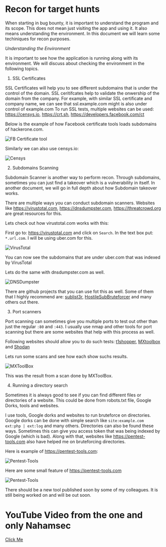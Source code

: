 # Recon for target hunts

When starting in bug bounty, it is important to understand the program and its scope. This does not mean just visiting the app and using it. It also means understanding the environment. In this document we will learn some techiniques for recon purposes. 

*Understanding the Environment*

It is important to see how the application is running along with its environment. We will discuss about checking the environment in the following topics. 

1) SSL Certificates

SSL Certificates will help you to see different subdomains that is under the control of the domain. SSL ceritifcates help to validate the onwership of the domain from the company. For example, with similar SSL certificate and company name, we can see that ssl.example.com might is also under control of example.com 
To run SSL tests, multiple websites can be used: https://censys.io, https://crt.sh, https://developers.facebook.com/ct

Below is the example of how Facebook certificate tools loads subdomains of hackerone.com. 

![FB Certificate tool](http://i.imgur.com/PnZVBag.png "Facebook Certificate tool")

Similarly we can also use censys.io: 

![Censys](http://i.imgur.com/91xC8rW.png "Censys")

2) Subdomains Scanning

Subdomain Scanner is another way to perform recon. Through subdomains, sometimes you can just find a takeover which is a vulnerability in itself. In another document, we will go in full depth about how Subdomain takeover works. 

There are multiple ways you can conduct subdomain scanners. Websites like https://virustotal.com, https://dnsdumpster.com, https://threatcrowd.org are great resources for this. 

Lets check out how virustotal.com works with this: 

First go to: https://virustotal.com and click on `Search`. In the text box put: `*.url.com`. I will be using uber.com for this. 

![VirusTotal](http://i.imgur.com/WpAryeB.png "Virustotal")

You can now see the subdomains that are under uber.com that was indexed by VirusTotal

Lets do the same with dnsdumpster.com as well. 

![DNSDumpster](http://i.imgur.com/fK0gl4R.png "DNSDumpster")

There are github projects that you can use fot this as well. Some of them that I highly recommend are: [sublist3r](https://github.com/aboul3la/Sublist3r), [HostileSubBruteforcer](https://github.com/nahamsec/HostileSubBruteforcer) and many others out there. 

3) Port scanners 

Port scanning can sometimes give you multiple ports to test out other than just the regular `:80` and `:443`. I usually use nmap and other tools for port scanning but there are some websites that help with this process as well. 

Following websites should allow you to do such tests: [t1shopper](http://www.t1shopper.com/tools/port-scan/), [MXtoolbox](https://mxtoolbox.com/PortScan.aspx) and [Shodan](https://shodan.io)

Lets run some scans and see how each show suchs results. 

![MXToolBox](http://i.imgur.com/evao6Mv.png "MXToolBox")

This was the result from a scan done by MXToolBox.

4) Running a directory search

Sometimes it is always good to see if you can find different files or directories of a website. This could be done from robots.txt file, Google Dorks, tools and websites. 

I use tools, Google dorks and websites to run bruteforce on directories. Google dorks can be done with simple search like `site:example.com ext:php | ext:log` and many others. Directories can also be found these ways. Sometimes this can give you access token that was being indexed by Google (which is bad). Along with that, websites like https://pentest-tools.com also have helped me on bruteforcing directories.

Here is example of https://pentest-tools.com: 

![Pentest-Tools](http://i.imgur.com/hzWpcbB.png "Pentest-Tools")

Here are some small feature of https://pentest-tools.com

![Pentest-Tools](http://i.imgur.com/BDblrHJ.png "Pentest-Tools")

There should be a new tool published soon by some of my colleagues. It is still being worked on and will be out soon. 

# YouTube Video from the one and only Nahamsec

[Click Me](https://www.youtube.com/watch?v=1Kg0_53ZEq8)
